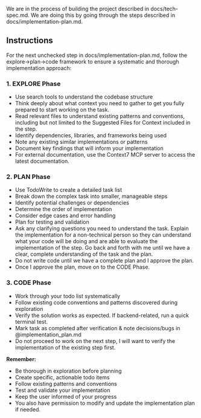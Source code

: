 We are in the process of building the project described in docs/tech-spec.md.
We are doing this by going through the steps described in docs/implementation-plan.md.

## Instructions

For the next unchecked step in docs/implementation-plan.md, follow the explore→plan→code framework to ensure a systematic and thorough implementation approach:

### 1. EXPLORE Phase
- Use search tools to understand the codebase structure  
- Think deeply about what context you need to gather to get you fully prepared to start working on the task.
- Read relevant files to understand existing patterns and conventions, including but not limited to the Suggested Files for Context included in the step.
- Identify dependencies, libraries, and frameworks being used  
- Note any existing similar implementations or patterns  
- Document key findings that will inform your implementation
- For external documentation, use the Context7 MCP server to access the latest documentation.

### 2. PLAN Phase
- Use TodoWrite to create a detailed task list  
- Break down the complex task into smaller, manageable steps  
- Identify potential challenges or dependencies  
- Determine the order of implementation  
- Consider edge cases and error handling  
- Plan for testing and validation 
- Ask any clarifying questions you need to understand the task. Explain the implementation for a non-technical person so they can understand what your code will be doing and are able to evaluate the implementation of the step. Go back and forth with me until we have a clear, complete understanding of the task and the plan.
- Do not write code until we have a complete plan and I approve the plan.
- Once I approve the plan, move on to the CODE Phase.


### 3. CODE Phase
- Work through your todo list systematically    
- Follow existing code conventions and patterns discovered during exploration    
- Verify the solution works as expected. If backend-related, run a quick terminal test.
- Mark task as completed after verification & note decisions/bugs in @implementation_plan.md
- Do not proceed to work on the next step, I will want to verify the implementation of the existing step first.

**Remember:**  
- Be thorough in exploration before planning  
- Create specific, actionable todo items  
- Follow existing patterns and conventions  
- Test and validate your implementation  
- Keep the user informed of your progress  
- You also have permission to modify and update the implementation plan if needed.